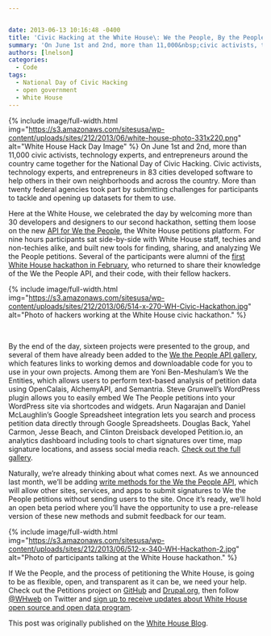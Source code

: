 ```yaml
---


date: 2013-06-13 10:16:48 -0400
title: 'Civic Hacking at the White House\: We the People, By the People'
summary: 'On June 1st and 2nd, more than 11,000&nbsp;civic activists, technology experts, and entrepreneurs around the country came together for the National Day of Civic Hacking. Civic activists, technology experts, and entrepreneurs in 83 cities developed software to help others in their own neighborhoods and across the country. More'
authors: [lnelson]
categories:
  - Code
tags:
  - National Day of Civic Hacking
  - open government
  - White House
---
```


{% include image/full-width.html img="https://s3.amazonaws.com/sitesusa/wp-content/uploads/sites/212/2013/06/white-house-photo-331x220.png" alt="White House Hack Day Image" %}
On June 1st and 2nd, more than 11,000 civic activists, technology experts, and entrepreneurs around the country came together for the National Day of Civic Hacking. Civic activists, technology experts, and entrepreneurs in 83 cities developed software to help others in their own neighborhoods and across the country. More than twenty federal agencies took part by submitting challenges for participants to tackle and opening up datasets for them to use.

Here at the White House, we celebrated the day by welcoming more than 30 developers and designers to our second hackathon, setting them loose on the new [API for We the People](https://petitions.whitehouse.gov/developers), the White House petitions platform. For nine hours participants sat side-by-side with White House staff, techies and non-techies alike, and built new tools for finding, sharing, and analyzing We the People petitions. Several of the participants were alumni of the [first White House hackathon in February](http://www.whitehouse.gov/blog/2013/03/02/looking-back-white-house-hackathon), who returned to share their knowledge of the We the People API, and their code, with their fellow hackers.


{% include image/full-width.html img="https://s3.amazonaws.com/sitesusa/wp-content/uploads/sites/212/2013/06/514-x-270-WH-Civic-Hackathon.jpg" alt="Photo of hackers working at the White House civic hackathon." %}

&nbsp;

By the end of the day, sixteen projects were presented to the group, and several of them have already been added to the [We the People API gallery](https://petitions.whitehouse.gov/how-why/api-gallery), which features links to working demos and downloadable code for you to use in your own projects. Among them are Yoni Ben-Meshulam&#8217;s We the Entities, which allows users to perform text-based analysis of petition data using OpenCalais, AlchemyAPI, and Semantria. Steve Grunwell&#8217;s WordPress plugin allows you to easily embed We The People petitions into your WordPress site via shortcodes and widgets. Arun Nagarajan and Daniel McLaughlin&#8217;s Google Spreadsheet integration lets you search and process petition data directly through Google Spreadsheets. Douglas Back, Yahel Carmon, Jesse Beach, and Clinton Dreisback developed Petition.io, an analytics dashboard including tools to chart signatures over time, map signature locations, and assess social media reach. <a href="https://petitions.whitehouse.gov/how-why/api-gallery" target="_blank">Check out the full gallery</a>.

Naturally, we&#8217;re already thinking about what comes next. As we announced last month, we&#8217;ll be adding [write methods for the We the People API](http://www.whitehouse.gov/blog/2013/05/01/theres-now-api-we-people), which will allow other sites, services, and apps to submit signatures to We the People petitions without sending users to the site. Once it&#8217;s ready, we&#8217;ll hold an open beta period where you&#8217;ll have the opportunity to use a pre-release version of these new methods and submit feedback for our team.


{% include image/full-width.html img="https://s3.amazonaws.com/sitesusa/wp-content/uploads/sites/212/2013/06/512-x-340-WH-Hackathon-2.jpg" alt="Photo of participants talking at the White House hackathon." %}

If We the People, and the process of petitioning the White House, is going to be as flexible, open, and transparent as it can be, we need your help. Check out the Petitions project on [GitHub](https://github.com/WhiteHouse/petitions) and [Drupal.org](https://drupal.org/project/petitions), then follow [@WHweb](http://twitter.com/whweb) on Twitter and [sign up to receive updates about White House open source and open data program](http://www.whitehouse.gov/developers/sign_up).

This post was originally published on the <a href="http://www.whitehouse.gov/blog/2013/06/05/civic-hacking-white-house-we-people-people" target="_blank">White House Blog</a>.